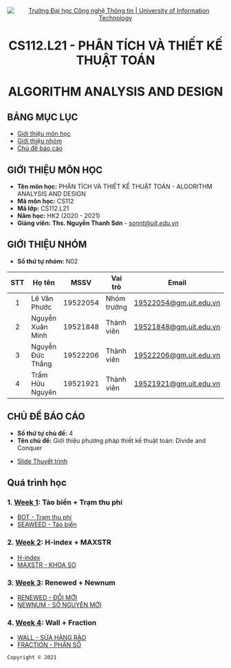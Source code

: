 <!-- Banner -->
<p align="center">
  <a href="https://www.uit.edu.vn/" title="Trường Đại học Công nghệ Thông tin" style="border: none;">
    <img src="https://i.imgur.com/WmMnSRt.png" alt="Trường Đại học Công nghệ Thông tin | University of Information Technology">
  </a>
</p>
<!-- Title -->
<h1 align="center"><b>CS112.L21 - PHÂN TÍCH VÀ THIẾT KẾ THUẬT TOÁN</b></h1>
<h1 align="center"><b>ALGORITHM ANALYSIS AND DESIGN</b></h1>

## BẢNG MỤC LỤC
* [Giới thiệu môn học](#giới-thiệu-môn-học)
* [Giới thiệu nhóm](#giới-thiệu-nhóm)
* [Chủ đề báo cáo](#chủ-đề-báo-cáo)

## GIỚI THIỆU MÔN HỌC
* **Tên môn học:** PHÂN TÍCH VÀ THIẾT KẾ THUẬT TOÁN - ALGORITHM ANALYSIS AND DESIGN
* **Mã môn học:** CS112
* **Mã lớp:** CS112.L21
* **Năm học:** HK2 (2020 - 2021)
* **Giảng viên:** **Ths. Nguyễn Thanh Sơn** - *sonnt@uit.edu.vn*

## GIỚI THIỆU NHÓM
* **Số thứ tự nhóm:** N02

| STT | Họ tên | MSSV | Vai trò | Email | Github | Facebook |
| :---: | --- | --- | --- | --- | --- | --- |
| 1 | Lê Văn Phước | 19522054 | Nhóm trưởng | 19522054@gm.uit.edu.vn | [levanphuoc-dev](https://github.com/levanphuoc-dev) | [vanphuoc](https://www.facebook.com/profile.php?id=100017255861343) |
| 2 | Nguyễn Xuân Minh | 19521848 | Thành viên | 19521848@gm.uit.edu.vn | [minz1337](https://github.com/minz1337) | [xuanminh](https://www.facebook.com/metthew1268) |
| 3 | Nguyễn Đức Thắng | 19522206 | Thành viên | 19522206@gm.uit.edu.vn | [nguyenhuuthang]() | [ndthang2802](https://www.facebook.com/ndthang2802) |
| 4 | Trầm Hữu Nguyên | 19521921 | Thành viên | 19521921@gm.uit.edu.vn | [tramhuunguyen]() | [huunguyen.tram](https://www.facebook.com/huunguyen.tram) |

## CHỦ ĐỀ BÁO CÁO
* **Số thứ tự chủ đề:** 4 
* **Tên chủ đề:** Giới thiệu phương pháp thiết kế thuật toán: Divide and Conquer

+ [Slide Thuyết trình](./Seminar/Slide_Divide_and_Conquer.pptx)

## Quá trình học
  ### 1. [Week 1](week_1): Tảo biển + Trạm thu phí
  + [BOT - Trạm thu phí](week_1/BOT)
  + [SEAWEED - Tảo biển](week_1/SEAWEED)
   ### 2. [Week 2](week_2): H-index + MAXSTR
  + [H-index](week_2/VV27_S-Index)
  + [MAXSTR - KHOA SO](week_2/VU33_MAXSTR)
  ### 3. [Week 3](week_3): Renewed + Newnum
  + [RENEWED - ĐỔI MỚI](week_3/RENEWED)
  + [NEWNUM - SỐ NGUYÊN MỚI](week_3/NEWNUM)
  ### 4. [Week 4](week_4): Wall + Fraction
  + [WALL - SỬA HÀNG RÀO](week_4/VQ21_Wall)
  + [FRACTION - PHÂN SỐ](week_4/VU20_FRACTION)
<!-- Footer -->
`Copyright © 2021`
<!-- Xin đừng copy :D. Please don't copy :D -->
<!-- Copyright © 2021 - By Lê Văn Phước - 19522054. -->
